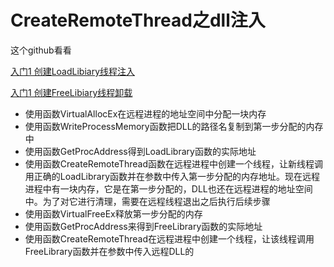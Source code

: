 # CreateRemoteThread之dll注入

这个github看看



[入门1 创建LoadLibiary线程注入](CreateRemoteThread%E4%B9%8Bdll%E6%B3%A8%E5%85%A5%2038ffbc9ee1c148968fd9f87ef23e0967/%E5%85%A5%E9%97%A81%20%E5%88%9B%E5%BB%BALoadLibiary%E7%BA%BF%E7%A8%8B%E6%B3%A8%E5%85%A5%20ceda0f3bcc834c1aa72b31a4711205a6.md)

[入门1 创建FreeLibiary线程卸载](CreateRemoteThread%E4%B9%8Bdll%E6%B3%A8%E5%85%A5%2038ffbc9ee1c148968fd9f87ef23e0967/%E5%85%A5%E9%97%A81%20%E5%88%9B%E5%BB%BAFreeLibiary%E7%BA%BF%E7%A8%8B%E5%8D%B8%E8%BD%BD%2092aea4c6b8ec48b49d564c6b3111920a.md)

- 使用函数VirtualAllocEx在远程进程的地址空间中分配一块内存
- 使用函数WriteProcessMemory函数把DLL的路径名复制到第一步分配的内存中
- 使用函数GetProcAddress得到LoadLibrary函数的实际地址
- 使用函数CreateRemoteThread函数在远程进程中创建一个线程，让新线程调用正确的LoadLibrary函数并在参数中传入第一步分配的内存地址。现在远程进程中有一块内存，它是在第一步分配的，DLL也还在远程进程的地址空间中。为了对它进行清理，需要在远程线程退出之后执行后续步骤
- 使用函数VirtualFreeEx释放第一步分配的内存
- 使用函数GetProcAddress来得到FreeLibrary函数的实际地址
- 使用函数CreateRemoteThread在远程进程中创建一个线程，让该线程调用FreeLibrary函数并在参数中传入远程DLL的